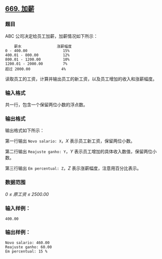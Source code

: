 ## [669. 加薪](https://www.acwing.com/problem/content/671/)

### 题目

ABC 公司决定给员工加薪，加薪情况如下所示：

```
    薪水                涨薪幅度
0 - 400.00                15%
400.01 - 800.00           12%
800.01 - 1200.00          10%
1200.01 - 2000.00         7%
超过 2000.00              4%
```

读取员工的工资，计算并输出员工的新工资，以及员工增加的收入和涨薪幅度。

### 输入格式

共一行，包含一个保留两位小数的浮点数。

### 输出格式

输出格式如下所示：

第一行输出 `Novo salario: X`，*X* 表示员工新工资，保留两位小数。

第二行输出 `Reajuste ganho: Y`，*Y* 表示员工增加的具体收入数值，保留两位小数。

第三行输出 `Em percentual: Z`，*Z* 表示涨薪幅度，注意用百分比表示。

### 数据范围

*0 ≤ 原工资 ≤ 2500.00*

### 输入样例：

```
400.00
```

### 输出样例：

```
Novo salario: 460.00
Reajuste ganho: 60.00
Em percentual: 15 %
```
